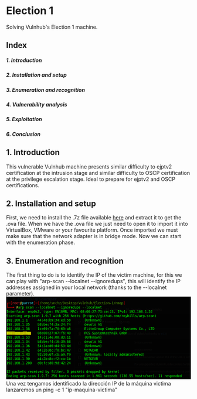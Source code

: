 # Election 1
Solving Vulnhub's Election 1 machine.

<div>
  <h2>Index</h2>
  <h5>1. Introduction<h5>
  <h5>2. Installation and setup</h5>
  <h5>3. Enumeration and recognition</h5>
  <h5>4. Vulnerability analysis</h5>
  <h5>5. Exploitation</h5>
  <h5>6. Conclusion</h5>
</div>

<div>
  <h2>1. Introduction</h2>
 This vulnerable Vulnhub machine presents similar difficulty to ejptv2 certification at the intrusion stage and similar difficulty to OSCP certification at the privilege escalation stage. Ideal to prepare for ejptv2 and OSCP certifications.
</div>

<div>
  <h2>2. Installation and setup</h2>
  
</div>

  First, we need to install the .7z file available [here](https://www.vulnhub.com/entry/election-1,503/) and extract it to get the .ova file. When we have the .ova file we just need to open it to import it into VirtualBox, VMware or your favourite platform.  Once imported we must make sure that the network adapter is in bridge mode. Now we can start with the enumeration phase.

<div>
  <h2>  3. Enumeration and recognition</h2>
  The first thing to do is to identify the IP of the victim machine, for this we can play with "arp-scan --localnet --ignoredups", this will identify the IP addresses assigned in your local network (thanks to the --localnet parameter).
  <img src="https://github.com/rsnchzl/election-1/blob/main/screenshots/enumeration/screenshotsarpscan.png"/> <br/>
  Una vez tengamos identificado la dirección IP de la máquina victima lanzaremos un ping -c 1 "ip-maquina-victima"
 
</div>
